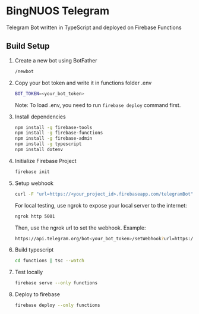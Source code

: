 # BingNUOS Telegram
Telegram Bot written in TypeScript and deployed on Firebase Functions

## Build Setup

1. Create a new bot using BotFather
    ``` bash
    /newbot
    ```

2. Copy your bot token and write it in functions folder .env 
    ``` bash
    BOT_TOKEN=<your_bot_token>
    ```
    Note: To load .env, you need to run ```firebase deploy``` command first.

3. Install dependencies
    ``` bash
    npm install -g firebase-tools
    npm install -g firebase-functions
    npm install -g firebase-admin
    npm install -g typescript
    npm install dotenv
    ```

4. Initialize Firebase Project
    ``` bash
    firebase init
    ```

5. Setup webhook
    ``` bash
    curl -F "url=https://<your_project_id>.firebaseapp.com/telegramBot" https://api.telegram.org/bot<your_bot_token>/setWebhook
    ```
    For local testing, use ngrok to expose your local server to the internet:
    ``` bash
    ngrok http 5001
    ```
    Then, use the ngrok url to set the webhook. Example:
    ``` bash
    https://api.telegram.org/bot<your_bot_token>/setWebhook?url=https://<ngrok_id>.ngrok.io/<your_project_id>/europe-west1/telegramBot
    ```

6. Build typescript
    ``` bash
    cd functions | tsc --watch
    ```

7. Test locally
    ``` bash
    firebase serve --only functions
    ```

8. Deploy to firebase
    ``` bash
    firebase deploy --only functions
    ```

